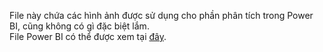 File này chứa các hình ảnh được sử dụng cho phần phân tích trong Power BI, cũng không có gì đặc biệt lắm. 
<br>File Power BI có thể được xem tại [đây](https://github.com/hinmfm/Top-CV-BA-Job-Analysis/blob/main/end-product/infographics%20%26%20powerbi/top_CV_BA_jobs_analysis.pbix).
